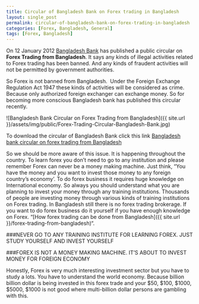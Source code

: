 ```yaml
---
title: Circular of Bangladesh Bank on Forex trading in Bangladesh
layout: single_post
permalink: circular-of-bangladesh-bank-on-forex-trading-in-bangladesh
categories: [Forex, Bangladesh, General]
tags: [Forex, Bangladesh]
---
```


On 12 January 2012 [Bangladesh Bank](http://www.bangladesh-bank.org) has published a public circular on **Forex Trading from Bangladesh**. It says any kinds of illegal activities related to Forex trading has been banned. And any kinds of fraudent activities will not be permitted by government authorities.

So Forex is not banned from Bangladesh.  Under the Foreign Exchange Regulation Act 1947 these kinds of activities will be considered as crime. Because only authorized foreign exchanger can exchange money. So for becoming more conscious Bangladesh bank has published this circular recently.

![Bangladesh Bank Circular on Forex Trading from Bangladesh]({{ site.url }}/assets/img/public/Forex-Trading-Circular-Bangladesh-Bank.jpg)

To download the circular of Bangladesh Bank click this link [Bangladesh bank circular on forex trading from Bangladesh ](http://www.bangladesh-bank.org/mediaroom/notice/jan201212bfepd.pdf)

So we should be more aware of this issue. It is happening throughout the country. To learn forex you don&#8217;t need to go to any institution and please remember Forex can never be a money making machine. Just think, &#8220;You have the money and you want to invest those money to any foreign country&#8217;s economy&#8217;. To do forex business it requires huge knowledge on International economy. So always you should understand what you are planning to invest your money through any training institutions. Thousands of people are investing money through various kinds of training institutions on Forex trading. In Bangladesh still there is no forex trading brokerage. If you want to do forex business do it yourself if you have enough knowledge on Forex. &#8220;[How forex trading can be done from Bangladesh]({{ site.url }}/forex-trading-from-bangladesh)&#8220;.

  ###NEVER GO TO ANY TRAINING INSTITUTE FOR LEARNING FOREX. JUST STUDY YOURSELF AND INVEST YOURSELF

  ###FOREX IS NOT A MONEY MAKING MACHINE. IT&#8217;S ABOUT TO INVEST MONEY FOR FOREIGN ECONOMY

Honestly, Forex is very much interesting investment sector but you have to study a lots. You have to understand the world economy. Because billion billion dollar is being invested in this forex trade and your $50, $100, $1000, $5000, $1000 is not good where multi-billion dollar persons are gambling with this.
